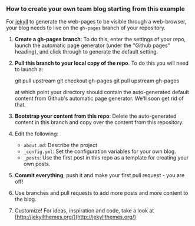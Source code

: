 ### How to create your own team blog starting from this example

For [jekyll](http://jekyllrb.com) to generate the web-pages to be visible through a web-browser, your blog needs to live on the `gh-pages` branch of your repository.

1. **Create a gh-pages branch**: To do this, enter the settings of your repo, launch the automatic page generator (under the "Github pages" heading), and click through to generate the default setting. 

1. **Pull this branch to your local copy of the repo**. To do this you will need to launch a: 

    git pull upstream
	git checkout gh-pages
	git pull upstream gh-pages

   at which point your directory should contain the auto-generated default content from 
   Github's automatic page generator. We'll soon get rid of that.

1. **Bootstrap your content from this repo**: Delete the auto-generated content in this branch  and copy over the content from this repository. 

1. Edit the following: 
   
   - `about.md`: Describe the project
   - `_config.yml`: Set the configuration variables for your own blog.
   - `_posts`: Use the first post in this repo as a template for creating your own posts.
   
1. **Commit everything**, push it and make your first pull request - you are off! 

1. Use branches and pull requests to add more posts and more content to the blog. 

1. Customize! For ideas, inspiration and code, take a look at [http://jekyllthemes.org/](http://jekyllthemes.org/)



 
